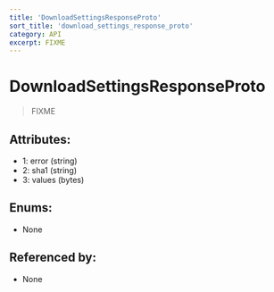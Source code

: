 ```yaml
---
title: 'DownloadSettingsResponseProto'
sort_title: 'download_settings_response_proto'
category: API
excerpt: FIXME
---
```


# DownloadSettingsResponseProto

> FIXME

## Attributes:

- 1: error (string)
- 2: sha1 (string)
- 3: values (bytes)

## Enums:

- None

## Referenced by:

- None

